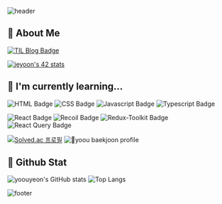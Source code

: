 ![header](https://capsule-render.vercel.app/api?type=waving&color=0:1D2B64,100:F8CDDA&height=100&section=header)

## 🐧 About Me


[![TIL Blog Badge](https://img.shields.io/badge/til_blog-EBC7E6?style=for-the-badge&logo=githubsponsors&link=https://yoouyeon.tistory.com)](https://yoouyeon.tistory.com)

[![jeyoon's 42 stats](https://badge.mediaplus.ma/darkgray/jeyoon?1337Badge=off&UM6P=off)](https://profile.intra.42.fr/users/jeyoon)

## 🌱 I'm currently learning...

![HTML Badge](https://img.shields.io/badge/html-E34F26?style=flat-square&logo=html5&logoColor=ffffff)
![CSS Badge](https://img.shields.io/badge/css-1572B6?style=flat-square&logo=css3&logoColor=ffffff)
![Javascript Badge](https://img.shields.io/badge/javascript-F7DF1E?style=flat-square&logo=javascript&logoColor=ffffff)
![Typescript Badge](https://img.shields.io/badge/typescript-3178C6?style=flat-square&logo=typescript&logoColor=ffffff)

![React Badge](https://img.shields.io/badge/react-61DAFB?style=flat-square&logo=react&logoColor=ffffff)
![Recoil Badge](https://img.shields.io/badge/recoil-3578E5?style=flat-square&logo=recoil&logoColor=ffffff)
![Redux-Toolkit Badge](https://img.shields.io/badge/redux--toolkit-764ABC?style=flat-square&logo=redux&logoColor=ffffff)
![React Query Badge](https://img.shields.io/badge/React_Query-FF4154?style=flat-square&logo=reactquery&logoColor=ffffff)

[![Solved.ac
프로필](http://mazassumnida.wtf/api/v2/generate_badge?boj=yoou)](https://solved.ac/yoou)
![yoou baekjoon profile](http://mazandi.herokuapp.com/api?handle=yoou&theme=cold)

## 🐙 Github Stat

![yoouyeon's GitHub stats](https://github-readme-stats.vercel.app/api?username=yoouyeon&show_icons=true&hide=stars) ![Top Langs](https://github-readme-stats.vercel.app/api/top-langs/?username=yoouyeon&layout=compact)

![footer](https://capsule-render.vercel.app/api?type=waving&color=0:1D2B64,100:F8CDDA&height=100&section=footer)
